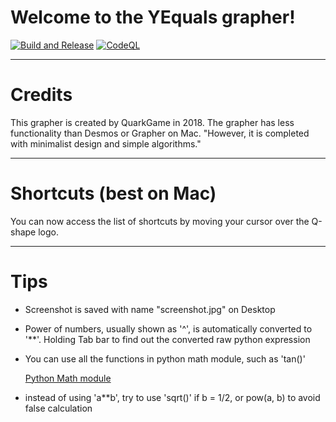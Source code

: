 Welcome to the YEquals grapher!
===
[![Build and Release](https://github.com/Quark-Games/YEquals/actions/workflows/release.yml/badge.svg?branch=master)](https://github.com/Quark-Games/YEquals/actions/workflows/release.yml)
[![CodeQL](https://github.com/Quark-Games/YEquals/actions/workflows/codeql-analysis.yml/badge.svg?branch=master)](https://github.com/Quark-Games/YEquals/actions/workflows/codeql-analysis.yml)
***

# Credits
This grapher is created by QuarkGame in 2018.
The grapher has less functionality than Desmos or Grapher on Mac.
"However, it is completed with minimalist design and simple algorithms."

***

# Shortcuts (best on Mac)
You can now access the list of shortcuts by moving your cursor over the Q-shape logo.

***

# Tips
* Screenshot is saved with name "screenshot.jpg" on Desktop
* Power of numbers, usually shown as '^', is automatically converted to '\*\*'. Holding Tab bar to find out the converted raw python expression
* You can use all the functions in python math module, such as 'tan()'

  [Python Math module](https://docs.python.org/3/library/math.html)

* instead of using 'a\*\*b', try to use 'sqrt()' if b = 1/2, or pow(a, b) to avoid false calculation
